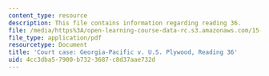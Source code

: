 ```yaml
---
content_type: resource
description: This file contains information regarding reading 36.
file: /media/https%3A/open-learning-course-data-rc.s3.amazonaws.com/15-628j-patents-copyrights-and-the-law-of-intellectual-property-spring-2013/4cc3dba57900b7323687c8d37aae732d_MIT15_628JS13_read36.pdf
file_type: application/pdf
resourcetype: Document
title: 'Court case: Georgia-Pacific v. U.S. Plywood, Reading 36'
uid: 4cc3dba5-7900-b732-3687-c8d37aae732d
---
```

